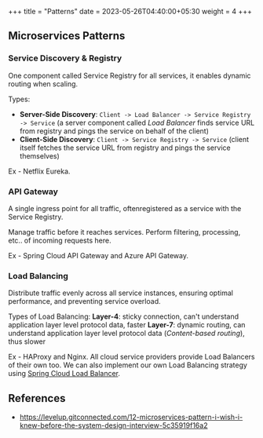 +++
title = "Patterns"
date = 2023-05-26T04:40:00+05:30
weight = 4
+++

## Microservices Patterns
### Service Discovery & Registry
One component called Service Registry for all services, it enables dynamic routing when scaling.

Types:
- **Server-Side Discovery**: `Client -> Load Balancer -> Service Registry -> Service` (a server component called _Load Balancer_ finds service URL from registry and pings the service on behalf of the client)
- **Client-Side Discovery**: `Client -> Service Registry -> Service` (client itself fetches the service URL from registry and pings the service themselves)

Ex - Netflix Eureka.

### API Gateway
A single ingress point for all traffic, oftenregistered as a service with the Service Registry. 

Manage traffic before it reaches services. Perform filtering, processing, etc.. of incoming requests here.

Ex - Spring Cloud API Gateway and Azure API Gateway.

### Load Balancing
Distribute traffic evenly across all service instances, ensuring optimal performance, and preventing service overload.

Types of Load Balancing:
**Layer-4**: sticky connection, can't understand application layer level protocol data, faster
**Layer-7**: dynamic routing, can understand application layer level protocol data (_Content-based routing_), thus slower

Ex - HAProxy and Nginx. All cloud service providers provide Load Balancers of their own too. We can also implement our own Load Balancing strategy using [Spring Cloud Load Balancer](https://www.baeldung.com/spring-cloud-load-balancer).


## References
- https://levelup.gitconnected.com/12-microservices-pattern-i-wish-i-knew-before-the-system-design-interview-5c35919f16a2
